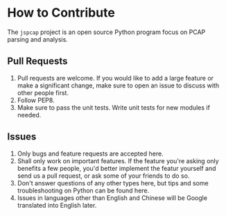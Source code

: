 How to Contribute
=================

  The `jspcap` project is an open source Python program focus on PCAP
parsing and analysis.

Pull Requests
-------------

1. Pull requests are welcome. If you would like to add a large feature
   or make a significant change, make sure to open an issue to discuss
   with other people first.
2. Follow PEP8.
3. Make sure to pass the unit tests. Write unit tests for new modules if
   needed.

Issues
------

1. Only bugs and feature requests are accepted here.
2. Shall only work on important features. If the feature you're asking
   only benefits a few people, you'd better implement the featur
   yourself and send us a pull request, or ask some of your friends to
   do so.
3. Don't answer questions of any other types here, but tips and some
   troubleshooting on Python can be found here.
4. Issues in languages other than English and Chinese will be Google
   translated into English later.
